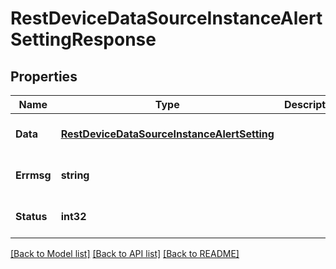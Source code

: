 # RestDeviceDataSourceInstanceAlertSettingResponse

## Properties
Name | Type | Description | Notes
------------ | ------------- | ------------- | -------------
**Data** | [**RestDeviceDataSourceInstanceAlertSetting**](RestDeviceDataSourceInstanceAlertSetting.md) |  | [optional] [default to null]
**Errmsg** | **string** |  | [optional] [default to null]
**Status** | **int32** |  | [optional] [default to null]

[[Back to Model list]](../README.md#documentation-for-models) [[Back to API list]](../README.md#documentation-for-api-endpoints) [[Back to README]](../README.md)



